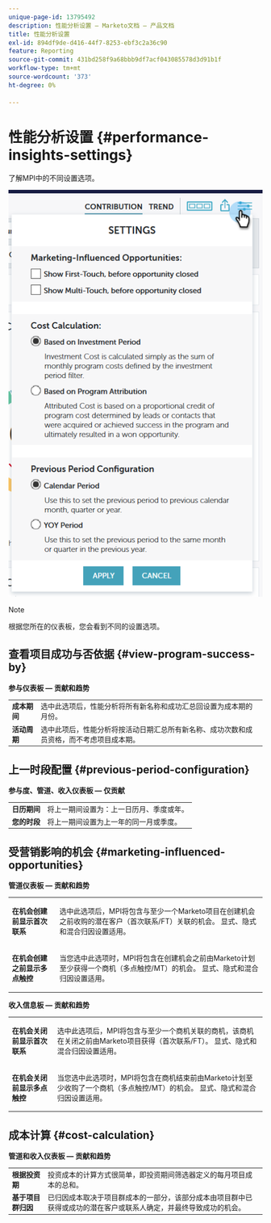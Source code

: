 ```yaml
---
unique-page-id: 13795492
description: 性能分析设置 — Marketo文档 — 产品文档
title: 性能分析设置
exl-id: 894df9de-d416-44f7-8253-ebf3c2a36c90
feature: Reporting
source-git-commit: 431bd258f9a68bbb9df7acf043085578d3d91b1f
workflow-type: tm+mt
source-wordcount: '373'
ht-degree: 0%

---
```


# 性能分析设置 {#performance-insights-settings}

了解MPI中的不同设置选项。

![](assets/1-3.png)

>[!NOTE]
>
>根据您所在的仪表板，您会看到不同的设置选项。

## 查看项目成功与否依据 {#view-program-success-by}

**参与仪表板 — 贡献和趋势**

<table> 
 <tbody> 
  <tr> 
   <td><strong>成本期间</strong></td> 
   <td>选中此选项后，性能分析将所有新名称和成功汇总回设置为成本期的月份。</td> 
  </tr> 
  <tr> 
   <td><strong>活动周期</strong></td> 
   <td>选中此项后，性能分析将按活动日期汇总所有新名称、成功次数和成员资格，而不考虑项目成本期。</td> 
  </tr> 
 </tbody> 
</table>

## 上一时段配置 {#previous-period-configuration}

**参与度、管道、收入仪表板 — 仅贡献**

<table> 
 <tbody> 
  <tr> 
   <td><strong>日历期间</strong></td> 
   <td>将上一期间设置为：上一日历月、季度或年。</td> 
  </tr> 
  <tr> 
   <td><strong>您的时段</strong></td> 
   <td>将上一期间设置为上一年的同一月或季度。</td> 
  </tr> 
 </tbody> 
</table>

## 受营销影响的机会 {#marketing-influenced-opportunities}

**管道仪表板 — 贡献和趋势**

<table> 
 <tbody> 
  <tr> 
   <td><strong>在机会创建前显示首次联系</strong></td> 
   <td><p>选中此选项后，MPI将包含与至少一个Marketo项目在创建机会之前收购的潜在客户（首次联系/FT）关联的机会。 显式、隐式和混合归因设置适用。</p></td> 
  </tr> 
  <tr> 
   <td><strong>在机会创建之前显示多点触控</strong></td> 
   <td><p>当您选中此选项时，MPI将包含在创建机会之前由Marketo计划至少获得一个商机（多点触控/MT）的机会。 显式、隐式和混合归因设置适用。</p></td> 
  </tr> 
 </tbody> 
</table>

**收入信息板 — 贡献和趋势**

<table> 
 <tbody> 
  <tr> 
   <td><strong>在机会关闭前显示首次联系</strong></td> 
   <td><p>选中此选项后，MPI将包含与至少一个商机关联的商机，该商机在关闭之前由Marketo项目获得（首次联系/FT）。 显式、隐式和混合归因设置适用。</p></td> 
  </tr> 
  <tr> 
   <td><strong>在机会关闭前显示多点触控</strong></td> 
   <td><p>当您选中此选项时，MPI将包含在商机结束前由Marketo计划至少收购了一个商机（多点触控/MT）的机会。 显式、隐式和混合归因设置适用。</p></td> 
  </tr> 
 </tbody> 
</table>

## 成本计算 {#cost-calculation}

**管道和收入仪表板 — 贡献和趋势**

<table> 
 <tbody> 
  <tr> 
   <td><strong>根据投资期</strong></td> 
   <td>投资成本的计算方式很简单，即投资期间筛选器定义的每月项目成本的总和。</td> 
  </tr> 
  <tr> 
   <td><strong>基于项目群归因</strong></td> 
   <td>已归因成本取决于项目群成本的一部分，该部分成本由项目群中已获得或成功的潜在客户或联系人确定，并最终导致成功的机会。</td> 
  </tr> 
 </tbody> 
</table>
